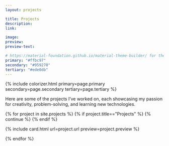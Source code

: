 ```yaml
---
layout: projects

title: Projects
description: 
link: 

image: 
preview: 
preview-text: 

# https://material-foundation.github.io/material-theme-builder/ for the palette, just pass the relevant img!
primary: "#ffbc97"
secondary: "#959270"
tertiary: "#ede0db"
---
```


{% include colorizer.html primary=page.primary secondary=page.secondary tertiary=page.tertiary %}

Here are some of the projects I’ve worked on, each showcasing my passion for creativity, problem-solving, and learning new technologies.  

<div class="card-container"> 
{% for project in site.projects %}
{% if project.title=="Projects" %} {% continue %} {% endif %}

  {% include card.html url=project.url preview=project.preview %}

{% endfor %}
</div>
